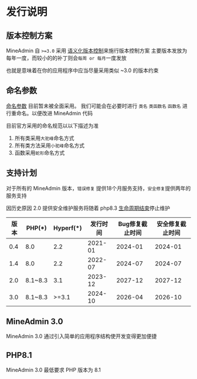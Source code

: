 # 发行说明

## 版本控制方案

MineAdmin 自 `>=3.0` 采用 [语义化版本控制](https://semver.org/)来施行版本控制方案
主要版本发放为每年一度，而较小的的补丁则会`每周 or 每月`一度发放

<el-alert type="warning">
也就是意味着在你的应用程序中应当尽量采用类似 <el-tag type="danger">~3.0</el-tag> 的版本约束
</el-alert>

## 命名参数

[命名参数](https://www.php.net/manual/en/functions.arguments.php#functions.named-arguments) 目前暂未被全面采用。
我们可能会在必要时进行 `类名` `类函数名` `函数名` 进行重命名。以便改进 MineAdmin 代码

目前官方采用的命名规范以以下描述为准

1. 所有类采用`大驼峰`命名方式
2. 所有类方法采用`小驼峰`命名方式
3. 函数采用`蛇形`命名方式

## 支持计划

对于所有的 MineAdmin 版本，`错误修复` 提供18个月服务支持，`安全修复`提供两年的服务支持

<el-alert type="warning">因历史原因 <el-tag type="danger">2.0</el-tag> 提供安全维护服务将随着 php8.3 <a href="https://www.php.net/supported-versions.php">生命周期结束</a>停止维护</el-alert>


| 版本  | PHP(*)  | Hyperf(*) | 发行时间    | Bug修复截止时间 | 安全修复截止时间 |
|-----|---------|-----------|---------|-----------|----------|
| 0.4 | 8.0     | 2.2       | 2021-01 | 2024-01   | 2024-01  |
| 1.4 | 8.0     | 2.2       | 2022-07 | 2024-07   | 2024-07  |
| 2.0 | 8.1~8.3 | 3.1       | 2023-12 | 2027-12   | 2027-12  |
| 3.0 | 8.1~8.3 | >=3.1     | 2024-10 | 2026-04   | 2026-10  |


## MineAdmin 3.0

MineAdmin 3.0 通过引入简单的应用程序结构使开发变得更加便捷

## PHP8.1

MineAdmin 3.0 最低要求 PHP 版本为 8.1